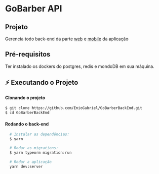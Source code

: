 # GoBarber API

## Projeto

Gerencia todo back-end da parte [web](https://github.com/EnioGabriel/GoBarberWeb) e [mobile](https://github.com/EnioGabriel/appgobarber) da aplicação

## Pré-requisitos
Ter instalado os dockers do postgres, redis e mondoDB em sua máquina.

## :zap: Executando o Projeto

#### Clonando o projeto
```sh
$ git clone https://github.com/EnioGabriel/GoBarberBackEnd.git
$ cd GoBarberBackEnd
```
#### Rodando o back-end
```sh
  # Instalar as dependências:
  $ yarn

  # Rodar as migrations:
  $ yarn typeorm migration:run
  
  # Rodar a aplicação
  yarn dev:server
```

